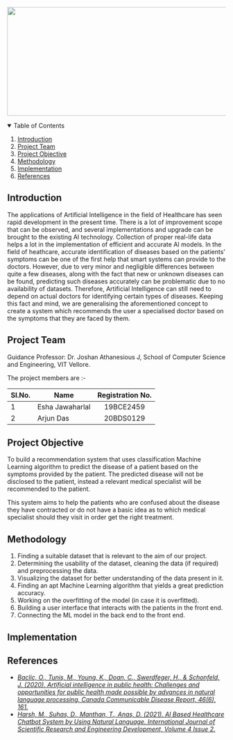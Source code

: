 <p align="center">
  <a>
    <img src="https://github.com/arjundas1/AI-based-Medical-Specialist-Recommendation-System/blob/main/Files/Cover2.jpeg" width="650" height="250">
  </a>
</p>

<details open="open">
  <summary>Table of Contents</summary>
  <ol>
    <li><a href="#introduction">Introduction</a></li>
    <li><a href="#project-team">Project Team</a></li>
    <li><a href="#project-objective">Project Objective</a></li>
    <li><a href="#methodology">Methodology</a></li>
    <li><a href="#implementation">Implementation</a></li>
    <li><a href="#references">References</a></li>
  </ol>
</details>

## Introduction

The applications of Artificial Intelligence in the field of Healthcare has seen rapid development in the present time. There is a lot of improvement scope that can be observed, and several implementations and upgrade can be brought to the existing AI technology. Collection of proper real-life data helps a lot in the implementation of efficient and accurate AI models. In the field of heathcare, accurate identification of diseases based on the patients' symptoms can be one of the first help that smart systems can provide to the doctors. However, due to very minor and negligible differences between quite a few diseases, along with the fact that new or unknown diseases can be found, predicting such diseases accurately can be problematic due to no availability of datasets. Therefore, Artificial Intelligence can still need to depend on actual doctors for identifying certain types of diseases. Keeping this fact and mind, we are generalising the aforementioned concept to create a system which recommends the user a specialised doctor based on the symptoms that they are faced by them.

## Project Team

Guidance Professor: Dr. Joshan Athanesious J, School of Computer Science and Engineering, VIT Vellore.

The project members are :-

|Sl.No. | Name  | Registration No. |
|-| ------------- |:-------------:|
|1|  Esha Jawaharlal     | 19BCE2459  |
|2|    Arjun Das         | 20BDS0129  |

## Project Objective

To build a recommendation system that uses classification Machine Learning algorithm to predict the disease of a patient based on the symptoms provided by the patient. The predicted disease will not be disclosed to the patient, instead a relevant medical specialist will be recommended to the patient. 

This system aims to help the patients who are confused about the disease they have contracted or do not have a basic idea as to which medical specialist should they visit in order get the right treatment. 

## Methodology

1. Finding a suitable dataset that is relevant to the aim of our project.
2. Determining the usability of the dataset, cleaning the data (if required) and preprocessing the data.
3. Visualizing the dataset for better understanding of the data present in it.
4. Finding an apt Machine Learning algorithm that yields a great prediction accuracy.
5. Working on the overfitting of the model (in case it is overfitted).
6. Building a user interface that interacts with the patients in the front end.
7. Connecting the ML model in the back end to the front end.

## Implementation



## References
- [_Baclic, O., Tunis, M., Young, K., Doan, C., Swerdfeger, H., & Schonfeld, J. (2020). Artificial intelligence in public health: Challenges and opportunities for public health made possible by advances in natural language processing. Canada Communicable Disease Report, 46(6), 161._](https://github.com/arjundas1/AI-based-Medical-Specialist-Recommendation-System/blob/main/References/Challenges%20and%20opportunities%20for%20public%20health.pdf)
- [_Harsh, M., Suhas, D., Manthan, T., Anas, D. (2021). AI Based Healthcare Chatbot System by Using Natural Language. International Journal of Scientific Research and Engineering Development, Volume 4 Issue 2._](https://github.com/arjundas1/AI-based-Medical-Specialist-Recommendation-System/blob/main/References/AI%20Based%20Healthcare%20Chatbot%20System%20by%20Using%20Natural%20Language.pdf)
